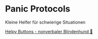 # Panic Protocols

Kleine Helfer für schwierige Situationen


[Helpy Buttons - nonverbaler Blindenhund 🦮](https://github.com/sora-1337/panic-protocols/blob/main/helpy-buttons.html)
